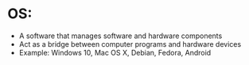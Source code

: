# OS:

* A software that manages software and hardware components
* Act as a bridge between computer programs and hardware devices
* Example: Windows 10, Mac OS X, Debian, Fedora, Android
